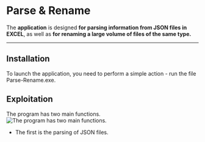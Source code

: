 # **Parse & Rename**
The **application** is designed **for parsing information from JSON files in EXCEL**, as well as **for renaming a large volume of files of the same type.**
___
## **Installation**
To launch the application, you need to perform a simple action - run the file Parse-Rename.exe.

## **Exploitation**
The program has two main functions.
![The program has two main functions.](https://disk.yandex.ru/d/w3A6LE8mSW9i2w)
+ The first is the parsing of JSON files.
  
